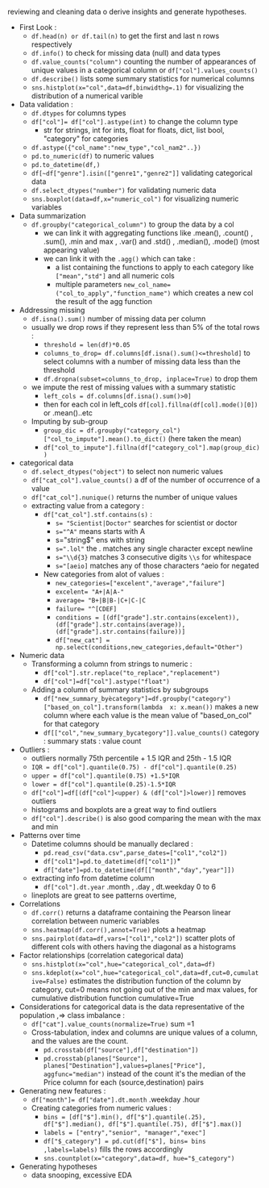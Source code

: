 reviewing and cleaning data o derive insights and generate hypotheses.

- First Look : 
	- `df.head(n) or df.tail(n)` to get the first and last n rows respectively
	- `df.info()` to check for missing data (null) and data types
	- `df.value_counts("column")` counting the number of appearances of unique values in a categorical column or `df["col"].values_counts()`
	- `df.describe()` lists some summary statistics for numerical columns
	- `sns.histplot(x="col",data=df,binwidthg=.1)` for visualizing the distribution of a numerical varible
- Data validation :
	- `df.dtypes` for columns types
	- `df["col"]= df["col"].astype(int)` to change the column type
		- str for strings, int for ints, float for floats, dict, list bool, "category" for categories
	- `df.astype({"col_name":"new_type","col_nam2"..})`
	- `pd.to_numeric(df)` to numeric values
	- `pd.to_datetime(df,)`
	- `df[~df["genre"].isin(["genre1","genre2"]]` validating categorical data
	- `df.select_dtypes("number")` for validating numeric data
	- `sns.boxplot(data=df,x="numeric_col")` for visualizing numeric variables
- Data summarization
	- `df.groupby("categorical_column")` to group the data by a col 
		- we can link it with aggregating functions like .mean(), .count() , .sum(), .min and max , .var() and .std() , .median(), .mode() (most appearing value)
		- we can link it with the `.agg()` which can take : 
			- a list containing the functions to apply to each category like `["mean","std"]` and all numeric cols
			- multiple parameters `new_col_name=("col_to_apply","function_name")` which creates a new col the result of the agg function 
- Addressing missing  
	- `df.isna().sum()` number of missing data per column
	- usually we drop rows if they represent less than 5% of the total rows : 
		- `threshold = len(df)*0.05`
		- `columns_to_drop= df.columns[df.isna().sum()<=threshold]` to select columns with a number of missing data less than the threshold
		- `df.dropna(subset=columns_to_drop, inplace=True)` to drop them
	- we impute the rest of missing values with a summary statistic 
		- `left_cols = df.columns[df.isna().sum()>0]`
		- then for each col in left_cols `df[col].fillna(df[col].mode()[0])` or .mean()..etc
	- Imputing by sub-group
		- `group_dic = df.groupby("category_col")["col_to_impute"].mean().to_dict()` (here taken the mean)
		- `df["col_to_impute"].fillna(df["category_col"].map(group_dic))`
- categorical data 
	- `df.select_dtypes("object")` to select non numeric values
	- `df["cat_col"].value_counts()` a df of the number of occurrence of a value
	- `df["cat_col"].nunique()` returns the number of unique values 
	- extracting value from a category : 
		- `df["cat_col"].stf.contains(s)` : 
			- `s= "Scientist|Doctor"` searches for scientist or doctor
			- `s="^A"` means starts with A
			- s="string$" ens  with string
			- `s=".lol"` the . matches any single character except newline
			- `s="\\d{3}` matches 3 consecutive digits `\\s` for whitespace
			- `s="[aeio]` matches any of those characters ^aeio for negated
		- New categories from alot of values : 
			- `new_categories=["excelent","average","failure"]`
			- `excelent= "A+|A|A-"`
			- `average= "B+|B|B-|C+|C-|C`
			- `failure= "^[CDEF]`
			- `conditions = [(df["grade"].str.contains(excelent)),(df["grade"].str.contains(average)),(df["grade"].str.contains(failure))]`
			- `df["new_cat"] = np.select(conditions,new_categories,default="Other")`
- Numeric data 
	- Transforming a column from strings to numeric : 
		- `df["col"].str.replace("to_replace","replacement")`
		- `df["col"]=df["col"].astype("float")`
	- Adding a column of summary statistics by subgroups 
		- `df["new_summary_byècategory"]=df.groupby("category")["based_on_col"].transform(lambda  x: x.mean())` makes a new column where each value is the mean value of "based_on_col" for that category
		- `df[["col","new_summary_bycategory"]].value_counts()` category : summary stats : value count
- Outliers : 
	- outliers normally 75th percentile + 1.5 IQR and 25th - 1.5 IQR
	- `IQR = df["col"].quantile(0.75) - df["col"].quantile(0.25)`
	- `upper = df["col"].quantile(0.75) +1.5*IQR`
	- `lower = df["col"].quantile(0.25)-1.5*IQR`
	- `df["col"]=df[(df["col"]<upper) & (df["col"]>lower)]` removes outliers
	- histograms and boxplots are a great way to find outliers 
	- `df["col"].describe()` is also good comparing the mean  with the max and min
- Patterns over time
	- Datetime columns should be manually declared : 
		- `pd.read_csv("data.csv",parse_dates=["col1","col2"])` 
		- `df["col1"]=pd.to_datetime(df["col1"])`*
		- `df["date"]=pd.to_datetime(df[["month","day","year"]])`
	- extracting info from datetime column 
		- `df["col"].dt.year` .month , .day , dt.weekday 0 to 6
	- lineplots are great to see patterns overtime, 
- Correlations 
	- `df.corr()` returns a dataframe containing the Pearson linear correlation between numeric variables
	- `sns.heatmap(df.corr(),annot=True)` plots a heatmap
	- `sns.pairplot(data=df,vars=["col1","col2"])` scatter plots of different cols with others having the diagonal as a histograms
- Factor relationships (correlation categorical data)
	- `sns.histplot(x="col",hue="categorical_col",data=df)`
	- `sns.kdeplot(x="col",hue="categorical_col",data=df,cut=0,cumulative=False)` estimates the distribution function of the column by category, cut=0 means not going out of the min and max values, for cumulative distribution function cumulative=True
- Considerations for categorical data is the data representative of the population ,=> class imbalance :
	- `df["cat"].value_counts(normalize=True)` sum =1 
	- Cross-tabulation, index and columns are unique values of a column, and the values are the count. 
		- `pd.crosstab(df["source"],df["destination"])`
		- `pd.crosstab(planes["Source"], planes["Destination"],values=planes["Price"], aggfunc="median")` instead of the count it's the median of the Price column for each (source,destination) pairs
- Generating new features :
	- `df["month"]= df["date"].dt.month` .weekday .hour
	- Creating categories from numeric values : 
		- `bins = [df["$"].min(), df["$"].quantile(.25), df["$"].median(), df["$"].quantile(.75), df["$"].max()]`
		- `labels = ["entry","senior", "manager","exec"]`
		- `df["$_category"] = pd.cut(df["$"], bins= bins ,labels=labels)` fills the rows accordingly 
		- `sns.countplot(x="category",data=df, hue="$_category")`
- Generating hypotheses
	- data snooping, excessive EDA 